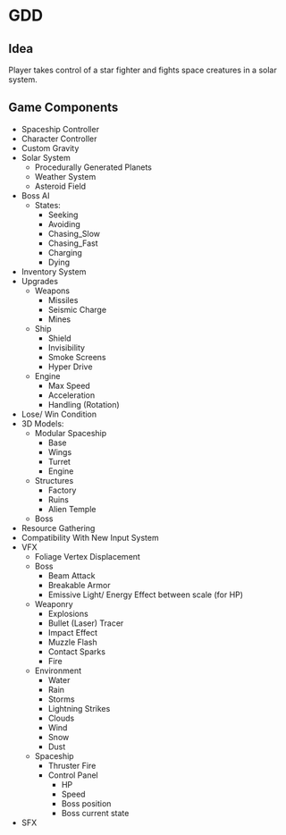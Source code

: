 # GDD

## Idea

Player takes control of a star fighter and fights space creatures in a solar system.

## Game Components

- Spaceship Controller
- Character Controller
- Custom Gravity
- Solar System
  - Procedurally Generated Planets
  - Weather System
  - Asteroid Field
- Boss AI
  - States:
    - Seeking
    - Avoiding
    - Chasing_Slow
    - Chasing_Fast
    - Charging
    - Dying
- Inventory System
- Upgrades
  - Weapons
    - Missiles
    - Seismic Charge
    - Mines
  - Ship
    - Shield
    - Invisibility
    - Smoke Screens
    - Hyper Drive
  - Engine
    - Max Speed
    - Acceleration
    - Handling (Rotation)
- Lose/ Win Condition
- 3D Models:
  - Modular Spaceship
    - Base
    - Wings
    - Turret
    - Engine
  - Structures
    - Factory
    - Ruins
    - Alien Temple
  - Boss
- Resource Gathering
- Compatibility With New Input System
- VFX
  - Foliage Vertex Displacement
  - Boss
    - Beam Attack
    - Breakable Armor
    - Emissive Light/ Energy Effect between scale (for HP)
  - Weaponry
    - Explosions
    - Bullet (Laser) Tracer
    - Impact Effect
    - Muzzle Flash
    - Contact Sparks
    - Fire
  - Environment
    - Water
    - Rain
    - Storms
    - Lightning Strikes
    - Clouds
    - Wind
    - Snow
    - Dust
  - Spaceship
    - Thruster Fire
    - Control Panel
      - HP
      - Speed
      - Boss position
      - Boss current state
- SFX

